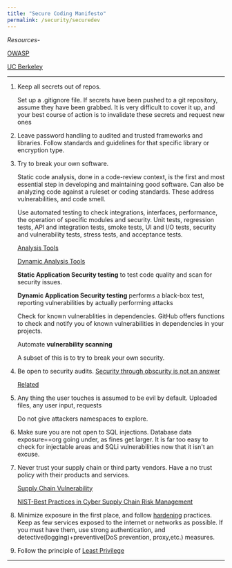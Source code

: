 ```yaml
---
title: "Secure Coding Manifesto"
permalink: /security/securedev
---
```


_Resources-_

[OWASP](https://owasp.org/www-project-secure-coding-practices-quick-reference-guide/migrated_content)

[UC Berkeley](https://security.berkeley.edu/secure-coding-practice-guidelines)

---

1. Keep all secrets out of repos.

   Set up a .gitignore file. If secrets have been pushed to a git repository, assume they have been grabbed. It is very difficult to cover it up, and your best course of action is to invalidate these secrets and request new ones

2. Leave password handling to audited and trusted frameworks and libraries. Follow standards and guidelines for that specific library or encryption type.

3. Try to break your own software.

   Static code analysis, done in a code-review context, is the first and most essential step in developing and maintaining good software. Can also be analyzing code against a ruleset or coding standards. These address vulnerabilities, and code smell.

   Use automated testing to check integrations, interfaces, performance, the operation of specific modules and security. Unit tests, regression tests, API and integration tests, smoke tests, UI and I/O tests, security and vulnerability tests, stress tests, and acceptance tests.

   [Analysis Tools](https://analysis-tools.dev/)

   [Dynamic Analysis Tools](https://github.com/analysis-tools-dev/dynamic-analysis)

   **Static Application Security testing** to test code quality and scan for security issues.

   **Dynamic Application Security testing** performs a black-box test, reporting vulnerabilities by actually performing attacks

   Check for known vulnerablities in dependencies. GitHub offers functions to check and notify you of known vulnerabilities in dependencies in your projects.

   Automate **vulnerability scanning**

   A subset of this is to try to break your own security.

4. Be open to security audits. [Security through obscurity is not an answer](https://www.pearsonitcertification.com/articles/article.aspx?p=2218577&seqNum=7#:~:text=Security%20through%20obscurity%20means%20that,trusted%20people%20from%20seeing%20it.)

   [Related](https://danielmiessler.com/study/security-by-obscurity/#goodbad)

5. Any thing the user touches is assumed to be evil by default. Uploaded files, any user input, requests

   Do not give attackers namespaces to explore.

6. Make sure you are not open to SQL injections. Database data exposure==org going under, as fines get larger. It is far too easy to check for injectable areas and SQLi vulnerabilities now that it isn't an excuse.

7. Never trust your supply chain or third party vendors. Have a no trust policy with their products and services.

   [Supply Chain Vulnerability](https://www.techtarget.com/searcherp/definition/supply-chain-security)

   [NIST-Best Practices in Cyber Supply Chain Risk Management](https://csrc.nist.gov/CSRC/media/Projects/Supply-Chain-Risk-Management/documents/briefings/Workshop-Brief-on-Cyber-Supply-Chain-Best-Practices.pdf)

8. Minimize exposure in the first place, and follow [hardening](https://elvindsouza.github.io/hardening/) practices. Keep as few services exposed to the internet or networks as possible. If you must have them, use strong authentication, and detective(logging)+preventive(DoS prevention, proxy,etc.) measures.

9. Follow the principle of [Least Privilege](https://elvindsouza.github.io/hardening/#least-privilege)

---
